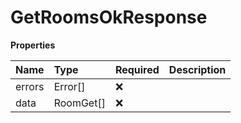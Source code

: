 # GetRoomsOkResponse

**Properties**

| Name   | Type      | Required | Description |
| :----- | :-------- | :------- | :---------- |
| errors | Error[]   | ❌       |             |
| data   | RoomGet[] | ❌       |             |
